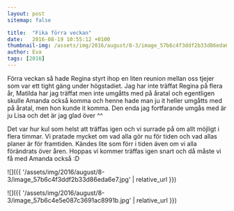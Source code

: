 ```yaml
---
layout: post
sitemap: false

title:  "Fika förra veckan"
date:   2016-08-19 10:55:12 +0100
thumbnail-img: /assets/img/2016/august/8-3/image_57b6c4f3ddf2b33d86eda6e7.jpg
author: Eva
tags: [2016]
---
```


Förra veckan så hade Regina styrt ihop en liten reunion mellan oss tjejer som var ett tight gäng under högstadiet. Jag har inte träffat Regina på flera år, Matilda har jag träffat men inte umgåtts med på åratal och egentligen skulle Amanda också komma och henne hade man ju it heller umgåtts med på åratal, men hon kunde it komma. Den enda jag fortfarande umgås med är ju Lisa och det är jag glad över ^^ 

Det var hur kul som helst att träffas igen och vi surrade på om allt möjligt i flera timmar. Vi pratade mycket om vad alla gör nu för tiden och vad allas planer är för framtiden. Kändes lite som förr i tiden även om vi alla förändrats över åren. Hoppas vi kommer träffas igen snart och då måste vi få med Amanda också :D

![]({{ '/assets/img/2016/august/8-3/image_57b6c4f3ddf2b33d86eda6e7.jpg'  | relative_url }})

![]({{ '/assets/img/2016/august/8-3/image_57b6c4e5e087c3691ac8991b.jpg'  | relative_url }})

